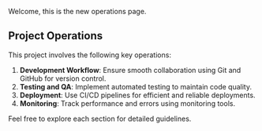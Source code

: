Welcome, this is the new operations page.

## Project Operations

This project involves the following key operations:

1. **Development Workflow**: Ensure smooth collaboration using Git and GitHub for version control.
2. **Testing and QA**: Implement automated testing to maintain code quality.
3. **Deployment**: Use CI/CD pipelines for efficient and reliable deployments.
4. **Monitoring**: Track performance and errors using monitoring tools.

Feel free to explore each section for detailed guidelines.

